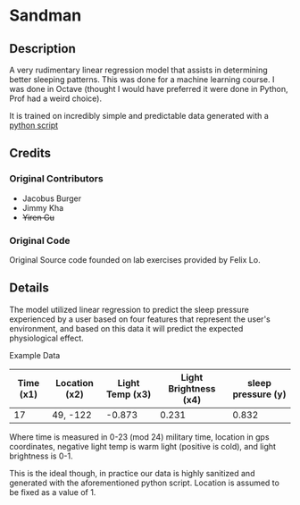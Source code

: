 # Sandman

## Description

A very rudimentary linear regression model that assists in determining better sleeping patterns. This was done for a machine learning course. I was done in Octave (thought I would have preferred it were done in Python, Prof had a weird choice).

It is trained on incredibly simple and predictable data generated with a [python script]()

## Credits

### Original Contributors
* Jacobus Burger
* Jimmy Kha
* ~~Yiren Gu~~

### Original Code

Original Source code founded on lab exercises provided by Felix Lo.

## Details

The model utilized linear regression to predict the sleep pressure experienced by a user based on four features that represent the user's environment, and based on this data it will predict the expected physiological effect.

Example Data

| Time (x1) | Location (x2) | Light Temp (x3) | Light Brightness (x4) | sleep pressure (y) |
|------|----------|------------|------------------|--------------------|
| 17 | 49, -122 | -0.873 | 0.231 | 0.832 |

Where time is measured in 0-23 (mod 24) military time, location in gps coordinates, negative light temp is warm light (positive is cold), and light brightness is 0-1.

This is the ideal though, in practice our data is highly sanitized and generated with the aforementioned python script. Location is assumed to be fixed as a value of 1.

